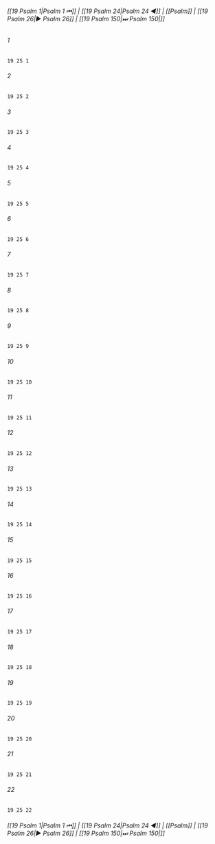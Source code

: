 
###### [[19 Psalm 1|Psalm 1 ⏮]] | [[19 Psalm 24|Psalm 24 ◀]] | [[Psalm]] | [[19 Psalm 26|▶ Psalm 26]] | [[19 Psalm 150|⏭ Psalm 150|]]

###### 1
``` verse
19 25 1 
```
###### 2
``` verse
19 25 2 
```
###### 3
``` verse
19 25 3 
```
###### 4
``` verse
19 25 4 
```
###### 5
``` verse
19 25 5 
```
###### 6
``` verse
19 25 6 
```
###### 7
``` verse
19 25 7 
```
###### 8
``` verse
19 25 8 
```
###### 9
``` verse
19 25 9 
```
###### 10
``` verse
19 25 10 
```
###### 11
``` verse
19 25 11 
```
###### 12
``` verse
19 25 12 
```
###### 13
``` verse
19 25 13 
```
###### 14
``` verse
19 25 14 
```
###### 15
``` verse
19 25 15 
```
###### 16
``` verse
19 25 16 
```
###### 17
``` verse
19 25 17 
```
###### 18
``` verse
19 25 18 
```
###### 19
``` verse
19 25 19 
```
###### 20
``` verse
19 25 20 
```
###### 21
``` verse
19 25 21 
```
###### 22
``` verse
19 25 22 
```

###### [[19 Psalm 1|Psalm 1 ⏮]] | [[19 Psalm 24|Psalm 24 ◀]] | [[Psalm]] | [[19 Psalm 26|▶ Psalm 26]] | [[19 Psalm 150|⏭ Psalm 150|]]

